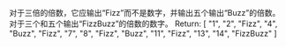 对于三倍的倍数，它应输出“Fizz”而不是数字，并输出五个输出“Buzz”的倍数。对于三个和五个输出“FizzBu​​zz”的倍数的数字。
Return:
[
    "1",
    "2",
    "Fizz",
    "4",
    "Buzz",
    "Fizz",
    "7",
    "8",
    "Fizz",
    "Buzz",
    "11",
    "Fizz",
    "13",
    "14",
    "FizzBuzz"
]
